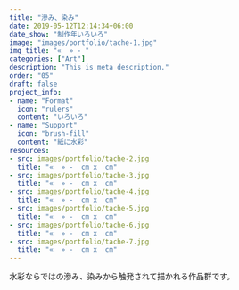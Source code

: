 ```yaml
---
title: "滲み、染み"
date: 2019-05-12T12:14:34+06:00
date_show: "制作年いろいろ"
image: "images/portfolio/tache-1.jpg"
img_title: "«  » - "
categories: ["Art"]
description: "This is meta description."
order: "05"
draft: false
project_info:
- name: "Format"
  icon: "rulers"
  content: "いろいろ"
- name: "Support"
  icon: "brush-fill"
  content: "紙に水彩"
resources:
- src: images/portfolio/tache-2.jpg
  title: "«  » -  cm x  cm"
- src: images/portfolio/tache-3.jpg
  title: "«  » -  cm x  cm"
- src: images/portfolio/tache-4.jpg
  title: "«  » -  cm x  cm"
- src: images/portfolio/tache-5.jpg
  title: "«  » -  cm x  cm"
- src: images/portfolio/tache-6.jpg
  title: "«  » -  cm x  cm"
- src: images/portfolio/tache-7.jpg
  title: "«  » -  cm x  cm"
---
```

水彩ならではの滲み、染みから触発されて描かれる作品群です。
